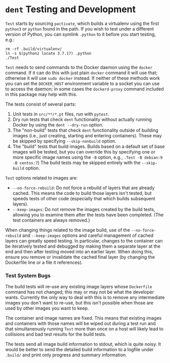 `dent` Testing and Development
==============================

`Test` starts by sourcing `pactivate`, which builds a virtualenv using
the first `python3` or `python` found in the path. If you wish to test
under a different version of Python, you can symlink `.python` to it
before you start testing, e.g.:

    rm -rf .build/virtualenv/
    ln -s $(pythonz locate 3.7.17) .python
    ./Test

`Test` needs to send commands to the Docker daemon using the `docker`
command. If it can do this with just plain `docker` command it will
use that; otherwise it will use `sudo docker` instead. If neither of
these methods work you can set the `DOCKER_HOST` environment variable
to a socket you can use to access the daemon; in some cases the
`dockerd-proxy` command included in this package may help with this.

The tests consist of several parts:
1. Unit tests in `src/**/*.pt` files, run with `pytest`.
2. Dry run tests that check `dent` functionality without actually running
   Docker by using the `dent --dry-run` option.
3. The "non-build" tests that check `dent` functionality outside of
   building images (i.e., just creating, starting and entering containers).
   These may be skipped by specifying `--skip-nonbuild` option.
4. The "build" tests that build images. Builds based on a default set of
   base images will be tested, but you can override this by specifying one
   or more specific image names using the `-B` option, e.g., `.Test -B
   debian:9 -B centos:7`) The build tests may be skipped entirely with the
   `--skip-build` option.

`Test` options related to images are:
- `--no-force-rebuild`: Do not force a rebuild of layers that are already
  cached. This means the code to build those layers isn't tested, but
  speeds tests of other code (especially that which builds subsequent
  layers).
- `--keep-images`: Do not remove the images created by the build tests,
  allowing you to examine them after the tests have been completed. (The
  test containers are always removed.)

When changing things related to the image build, use of the
`--no-force-rebuild` and `--keep-images` options and careful management of
cached layers can greatly speed testing. In particular, changes to the
container can be iteratively tested and debugged by making them a separate
layer at the end and then after testing moved into an earlier layer. When
doing this, ensure you remove or invalidate the cached final layer (by
changing the Dockerfile line or a file it references).

### Test System Bugs

The build tests will re-use any existing image layers whose
`Dockerfile` command has not changed; this may or may not be what the
developer wants. Currently the only way to deal with this is to remove
any intermediate images you don't want to re-use, but this isn't possible
when those are used by other images you want to keep.

The container and image names are fixed. This means that existing
images and containers with those names will be wiped out during a test
run and that simultaneously running `Test` more than once on a host
will likely lead to collisions and bad test results for the build tests.

The tests send all image build information to stdout, which is quite
noisy. It would be better to send the detailed build information to a
logfile under `.build/` and print only progress and summary information.
